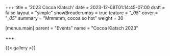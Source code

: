 +++
title = '2023 Cocoa Klatsch'
date = 2023-12-08T01:14:45-07:00
draft = false
layout = "simple"
showBreadcrumbs = true
feature = "*_05*"
cover = "*_05*"
summary = "Mmmmm, cocoa so hot"
weight = 30

[menus.main]
    parent = "Events"
    name = "Cocoa Klatsch 2023"

+++

 {{< gallery >}}
